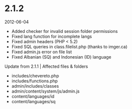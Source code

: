 # 2.1.2

2012-06-04

- Added checker for invalid session folder permissions
- Fixed lang function for incomplete langs
- Fixed admin headers (PHP < 5.2)
- Fixed SQL queries in class.filelist.php (thanks to imger.ca)
- Fixed admin.js error on file list
- Fixed Albanian (SQ) and Indonesian (ID) language

Update from 2.1.1 | Affected files & folders

- includes/chevereto.php
- includes/functions.php
- admin/includes/classes
- admin/content/system/js/admin.js
- content/languages/id
- content/languages/sq
